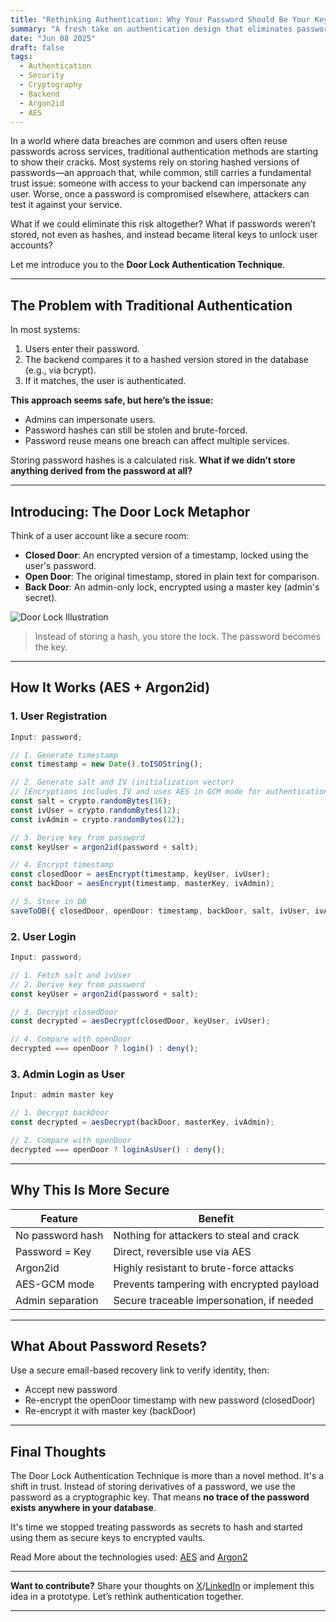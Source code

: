 ```yaml
---
title: "Rethinking Authentication: Why Your Password Should Be Your Key, Not Your Risk"
summary: "A fresh take on authentication design that eliminates password storage and empowers users by turning their password into the actual key to their account."
date: "Jun 08 2025"
draft: false
tags:
  - Authentication
  - Security
  - Cryptography
  - Backend
  - Argon2id
  - AES
---
```


In a world where data breaches are common and users often reuse passwords across services, traditional authentication methods are starting to show their cracks. Most systems rely on storing hashed versions of passwords—an approach that, while common, still carries a fundamental trust issue: someone with access to your backend can impersonate any user. Worse, once a password is compromised elsewhere, attackers can test it against your service.

What if we could eliminate this risk altogether? What if passwords weren’t stored, not even as hashes, and instead became literal keys to unlock user accounts?

Let me introduce you to the **Door Lock Authentication Technique**.

---

## The Problem with Traditional Authentication

In most systems:

1. Users enter their password.
2. The backend compares it to a hashed version stored in the database (e.g., via bcrypt).
3. If it matches, the user is authenticated.

**This approach seems safe, but here’s the issue:**

- Admins can impersonate users.
- Password hashes can still be stolen and brute-forced.
- Password reuse means one breach can affect multiple services.

Storing password hashes is a calculated risk. **What if we didn’t store anything derived from the password at all?**

---

## Introducing: The Door Lock Metaphor

Think of a user account like a secure room:

- **Closed Door**: An encrypted version of a timestamp, locked using the user's password.
- **Open Door**: The original timestamp, stored in plain text for comparison.
- **Back Door**: An admin-only lock, encrypted using a master key (admin's secret).

![Door Lock Illustration](/door-lock-illustration.png)

> Instead of storing a hash, you store the lock. The password becomes the key.

---

## How It Works (AES + Argon2id)

### 1. User Registration

```ts
Input: password;

// 1. Generate timestamp
const timestamp = new Date().toISOString();

// 2. Generate salt and IV (initialization vector)
// [Encryptions includes IV and uses AES in GCM mode for authentication.]
const salt = crypto.randomBytes(16);
const ivUser = crypto.randomBytes(12);
const ivAdmin = crypto.randomBytes(12);

// 3. Derive key from password
const keyUser = argon2id(password + salt);

// 4. Encrypt timestamp
const closedDoor = aesEncrypt(timestamp, keyUser, ivUser);
const backDoor = aesEncrypt(timestamp, masterKey, ivAdmin);

// 5. Store in DB
saveToDB({ closedDoor, openDoor: timestamp, backDoor, salt, ivUser, ivAdmin });
```

### 2. User Login

```ts
Input: password;

// 1. Fetch salt and ivUser
// 2. Derive key from password
const keyUser = argon2id(password + salt);

// 3. Decrypt closedDoor
const decrypted = aesDecrypt(closedDoor, keyUser, ivUser);

// 4. Compare with openDoor
decrypted === openDoor ? login() : deny();
```

### 3. Admin Login as User

```ts
Input: admin master key

// 1. Decrypt backDoor
const decrypted = aesDecrypt(backDoor, masterKey, ivAdmin);

// 2. Compare with openDoor
decrypted === openDoor ? loginAsUser() : deny();
```

---

## Why This Is More Secure

| Feature          | Benefit                                   |
| ---------------- | ----------------------------------------- |
| No password hash | Nothing for attackers to steal and crack  |
| Password = Key   | Direct, reversible use via AES            |
| Argon2id         | Highly resistant to brute-force attacks   |
| AES-GCM mode     | Prevents tampering with encrypted payload |
| Admin separation | Secure traceable impersonation, if needed |

---

## What About Password Resets?

Use a secure email-based recovery link to verify identity, then:

- Accept new password
- Re-encrypt the openDoor timestamp with new password (closedDoor)
- Re-encrypt it with master key (backDoor)

---

## Final Thoughts

The Door Lock Authentication Technique is more than a novel method. It's a shift in trust. Instead of storing derivatives of a password, we use the password as a cryptographic key. That means **no trace of the password exists anywhere in your database**.

It's time we stopped treating passwords as secrets to hash and started using them as secure keys to encrypted vaults.

Read More about the technologies used: [AES](https://en.wikipedia.org/wiki/Advanced_Encryption_Standard) and [Argon2](https://argon2.online/)

---

**Want to contribute?** Share your thoughts on [X](https://x.com/dd3vahmad/status/1931758933728772522)/[LinkedIn](https://www.linkedin.com/posts/rabiuahmad_rethinking-authentication-why-your-password-activity-7337527848741601280-409F?utm_source=social_share_send&utm_medium=member_desktop_web&rcm=ACoAAD_UyZUB82t836LbTegtGecElijw9PEFWp0) or implement this idea in a prototype. Let’s rethink authentication together.

---
